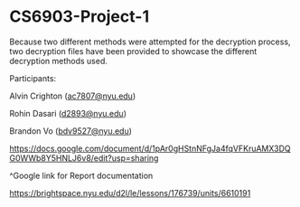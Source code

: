 # CS6903-Project-1

Because two different methods were attempted for the decryption process, two decryption files have been provided to showcase the different decryption methods used.

Participants:

Alvin Crighton (ac7807@nyu.edu)

Rohin Dasari (d2893@nyu.edu)

Brandon Vo (bdv9527@nyu.edu)

https://docs.google.com/document/d/1pAr0gHStnNFgJa4fqVFKruAMX3DQG0WWb8Y5HNLJ6v8/edit?usp=sharing

^Google link for Report documentation

https://brightspace.nyu.edu/d2l/le/lessons/176739/units/6610191
